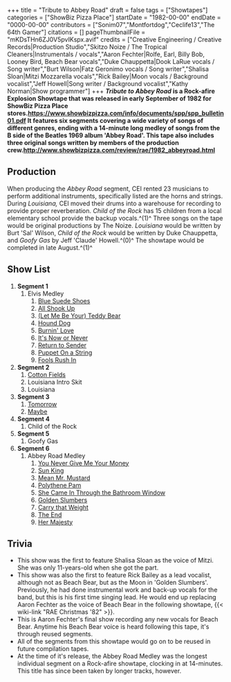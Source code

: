 +++
title = "Tribute to Abbey Road"
draft = false
tags = ["Showtapes"]
categories = ["ShowBiz Pizza Place"]
startDate = "1982-00-00"
endDate = "0000-00-00"
contributors = ["Sonim07","Montfortdog","Ceclife13","The 64th Gamer"]
citations = []
pageThumbnailFile = "mKDsTHn6ZJ0V5pvIKspx.avif"
credits = ["Creative Engineering / Creative Records|Production Studio","Skitzo Noize / The Tropical Cleaners|Instrumentals / vocals","Aaron Fechter|Rolfe, Earl, Billy Bob, Looney Bird, Beach Bear vocals","Duke Chauppetta|Dook LaRue vocals / Song writer","Burt Wilson|Fatz Geronimo vocals / Song writer","Shalisa Sloan|Mitzi Mozzarella vocals","Rick Bailey|Moon vocals / Background vocalist","Jeff Howell|Song writer / Background vocalist","Kathy Norman|Show programmer"]
+++
***Tribute to Abbey Road* is a Rock-afire Explosion Showtape that was released in early September of 1982 for ShowBiz Pizza Place stores.https://www.showbizpizza.com/info/documents/spp/spp_bulletin01.pdf
It features six segments covering a wide variety of songs of different genres, ending with a 14-minute long medley of songs from the B side of the Beatles 1969 album 'Abbey Road'.
This tape also includes three original songs written by members of the production crew.http://www.showbizpizza.com/review/rae/1982_abbeyroad.html**

## Production

When producing the *Abbey Road* segment, CEI rented 23 musicians to perform additional instruments, specifically listed are the horns and strings. During *Louisiana,* CEI moved their drums into a warehouse for recording to provide proper reverberation. *Child of the Rock* has 15 children from a local elementary school provide the backup vocals.^(1)^
Three songs on the tape would be original productions by The Noize. *Louisiana* would be written by Burt 'Sal' Wilson, *Child of the Rock* would be written by Duke Chauppetta, and *Goofy Gas* by Jeff 'Claude' Howell.^(0)^
The showtape would be completed in late August.^(1)^

## Show List

1.  **Segment 1**
    1.  Elvis Medley
        1.  [Blue Suede Shoes](https://en.wikipedia.org/wiki/Blue_Suede_Shoes)
        2.  [All Shook Up](https://en.wikipedia.org/wiki/All_Shook_Up)
        3.  [(Let Me Be Your) Teddy Bear](https://en.wikipedia.org/wiki/(Let_Me_Be_Your)_Teddy_Bear)
        4.  [Hound Dog](https://en.wikipedia.org/wiki/Hound_Dog_(song))
        5.  [Burnin' Love](https://en.wikipedia.org/wiki/Burning_Love)
        6.  [It's Now or Never](https://en.wikipedia.org/wiki/It%27s_Now_or_Never_(song))
        7.  [Return to Sender](https://en.wikipedia.org/wiki/Return_to_Sender_(song))
        8.  [Puppet On a String](https://en.wikipedia.org/wiki/Puppet_on_a_String_(Elvis_Presley_song))
        9.  [Fools Rush In](https://en.wikipedia.org/wiki/Fools_Rush_In_(Where_Angels_Fear_to_Tread))
2.  **Segment 2**
    1.  [Cotton Fields](https://en.wikipedia.org/wiki/Cotton_Fields)
    2.  Louisiana Intro Skit
    3.  Louisiana
3.  **Segment 3**
    1.  [Tomorrow](https://en.wikipedia.org/wiki/Tomorrow_(Annie))
    2.  [Maybe](https://en.wikipedia.org/wiki/Annie_(musical))
4.  **Segment 4**
    1.  Child of the Rock
5.  **Segment 5**
    1.  Goofy Gas
6.  **Segment 6**
    1.  Abbey Road Medley
        1.  [You Never Give Me Your Money](https://en.wikipedia.org/wiki/You_Never_Give_Me_Your_Money)
        2.  [Sun King](https://en.wikipedia.org/wiki/Sun_King_(song))
        3.  [Mean Mr. Mustard](https://en.wikipedia.org/wiki/Mean_Mr._Mustard)
        4.  [Polythene Pam](https://en.wikipedia.org/wiki/Polythene_Pam)
        5.  [She Came In Through the Bathroom Window](https://en.wikipedia.org/wiki/She_Came_In_Through_the_Bathroom_Window)
        6.  [Golden Slumbers](https://en.wikipedia.org/wiki/Golden_Slumbers)
        7.  [Carry that Weight](https://en.wikipedia.org/wiki/Carry_That_Weight)
        8.  [The End](https://en.wikipedia.org/wiki/The_End_(Beatles_song))
        9.  [Her Majesty](https://en.wikipedia.org/wiki/Her_Majesty_(song))

## Trivia

- This show was the first to feature Shalisa Sloan as the voice of Mitzi. She was only 11-years-old when she got the part.
- This show was also the first to feature Rick Bailey as a lead vocalist, although not as Beach Bear, but as the Moon in 'Golden Slumbers'. Previously, he had done instrumental work and back-up vocals for the band, but this is his first time singing lead. He would end up replacing Aaron Fechter as the voice of Beach Bear in the following showtape, {{< wiki-link "RAE Christmas '82" >}}.
- This is Aaron Fechter's final show recording any new vocals for Beach Bear. Anytime his Beach Bear voice is heard following this tape, it's through reused segments.
- All of the segments from this showtape would go on to be reused in future compilation tapes.
- At the time of it's release, the Abbey Road Medley was the longest individual segment on a Rock-afire showtape, clocking in at 14-minutes. This title has since been taken by longer tracks, however.
